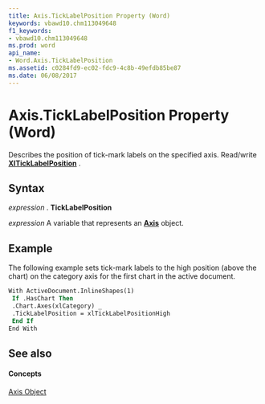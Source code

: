```yaml
---
title: Axis.TickLabelPosition Property (Word)
keywords: vbawd10.chm113049648
f1_keywords:
- vbawd10.chm113049648
ms.prod: word
api_name:
- Word.Axis.TickLabelPosition
ms.assetid: c0284fd9-ec02-fdc9-4c8b-49efdb85be87
ms.date: 06/08/2017
---
```



# Axis.TickLabelPosition Property (Word)

Describes the position of tick-mark labels on the specified axis. Read/write **[XlTickLabelPosition](xlticklabelposition-enumeration-word.md)** .


## Syntax

 _expression_ . **TickLabelPosition**

 _expression_ A variable that represents an **[Axis](axis-object-word.md)** object.


## Example

The following example sets tick-mark labels to the high position (above the chart) on the category axis for the first chart in the active document.


```vb
With ActiveDocument.InlineShapes(1) 
 If .HasChart Then 
 .Chart.Axes(xlCategory) _ 
 .TickLabelPosition = xlTickLabelPositionHigh 
 End If 
End With
```


## See also


#### Concepts


[Axis Object](axis-object-word.md)

